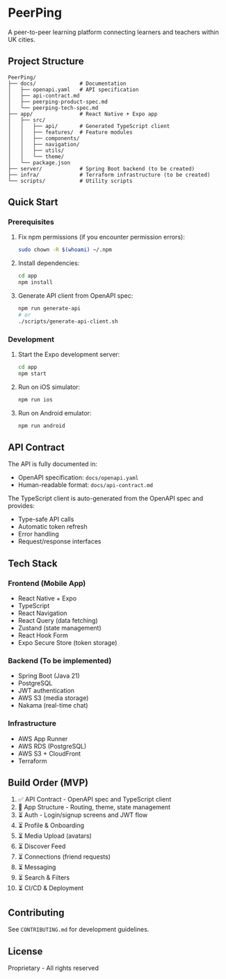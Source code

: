 # PeerPing

A peer-to-peer learning platform connecting learners and teachers within UK cities.

## Project Structure

```
PeerPing/
├── docs/              # Documentation
│   ├── openapi.yaml   # API specification
│   ├── api-contract.md
│   ├── peerping-product-spec.md
│   └── peerping-tech-spec.md
├── app/               # React Native + Expo app
│   ├── src/
│   │   ├── api/       # Generated TypeScript client
│   │   ├── features/  # Feature modules
│   │   ├── components/
│   │   ├── navigation/
│   │   ├── utils/
│   │   └── theme/
│   └── package.json
├── server/            # Spring Boot backend (to be created)
├── infra/             # Terraform infrastructure (to be created)
└── scripts/           # Utility scripts

```

## Quick Start

### Prerequisites

1. Fix npm permissions (if you encounter permission errors):
   ```bash
   sudo chown -R $(whoami) ~/.npm
   ```

2. Install dependencies:
   ```bash
   cd app
   npm install
   ```

3. Generate API client from OpenAPI spec:
   ```bash
   npm run generate-api
   # or
   ./scripts/generate-api-client.sh
   ```

### Development

1. Start the Expo development server:
   ```bash
   cd app
   npm start
   ```

2. Run on iOS simulator:
   ```bash
   npm run ios
   ```

3. Run on Android emulator:
   ```bash
   npm run android
   ```

## API Contract

The API is fully documented in:
- OpenAPI specification: `docs/openapi.yaml`
- Human-readable format: `docs/api-contract.md`

The TypeScript client is auto-generated from the OpenAPI spec and provides:
- Type-safe API calls
- Automatic token refresh
- Error handling
- Request/response interfaces

## Tech Stack

### Frontend (Mobile App)
- React Native + Expo
- TypeScript
- React Navigation
- React Query (data fetching)
- Zustand (state management)
- React Hook Form
- Expo Secure Store (token storage)

### Backend (To be implemented)
- Spring Boot (Java 21)
- PostgreSQL
- JWT authentication
- AWS S3 (media storage)
- Nakama (real-time chat)

### Infrastructure
- AWS App Runner
- AWS RDS (PostgreSQL)
- AWS S3 + CloudFront
- Terraform

## Build Order (MVP)

1. ✅ API Contract - OpenAPI spec and TypeScript client
2. 🚧 App Structure - Routing, theme, state management
3. ⏳ Auth - Login/signup screens and JWT flow
4. ⏳ Profile & Onboarding
5. ⏳ Media Upload (avatars)
6. ⏳ Discover Feed
7. ⏳ Connections (friend requests)
8. ⏳ Messaging
9. ⏳ Search & Filters
10. ⏳ CI/CD & Deployment

## Contributing

See `CONTRIBUTING.md` for development guidelines.

## License

Proprietary - All rights reserved